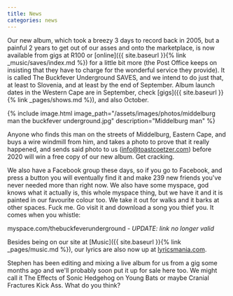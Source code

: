 ```yaml
---
title: News
categories: news
---
```


Our new album, which took a breezy 3 days to record back in 2005, but a painful 2 years to get out of our asses and onto the marketplace, is now available from gigs at R100 or [online]({{ site.baseurl }}{% link _music/saves/index.md %}) for a little bit more (the Post Office keeps on insisting that they have to charge for the wonderful service they provide). It is called The Buckfever Underground SAVES, and we intend to do just that, at least to Slovenia, and at least by the end of September. Album launch dates in the Western Cape are in September, check [gigs]({{ site.baseurl }}{% link _pages/shows.md %}), and also October.

{% include image.html
    image_path="/assets/images/photos/middelburg man the buckfever underground.jpg"
    description="Middelburg man"
%}

Anyone who finds this man on the streets of Middelburg, Eastern Cape, and buys a wire windmill from him, and takes a photo to prove that it really happened, and sends said photo to us (<info@toastcoetzer.com>) before 2020 will win a free copy of our new album. Get cracking.

We also have a Facebook group these days, so if you go to Facebook, and press a button you will eventually find it and make 239 new friends you've never needed more than right now. We also have some myspace, god knows what it actually is, this whole myspace thing, but we have it and it is painted in our favourite colour too. We take it out for walks and it barks at other spaces. Fuck me. Go visit it and download a song you thief you. It comes when you whistle:

myspace.com/thebuckfeverunderground - *UPDATE:  link no longer valid*

Besides being on our site at [Music]({{ site.baseurl }}{% link _pages/music.md %}), our lyrics are also now up at [lyricsmania.com](https://www.lyricsmania.com/).

Stephen has been editing and mixing a live album for us from a gig some months ago and we'll probably soon put it up for sale here too. We might call it The Effects of Sonic Hedgehog on Young Bats or maybe Cranial Fractures Kick Ass. What do you think?
